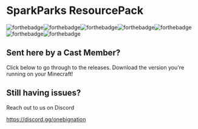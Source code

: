 # SparkParks ResourcePack
![forthebadge](https://forthebadge.com/images/badges/powered-by-overtime.svg)![forthebadge](https://forthebadge.com/images/badges/built-with-love.svg)![forthebadge](https://forthebadge.com/images/badges/not-a-bug-a-feature.svg)![forthebadge](https://forthebadge.com/images/badges/powered-by-black-magic.svg)![forthebadge](https://forthebadge.com/images/badges/contains-cat-gifs.svg)![forthebadge](https://forthebadge.com/images/badges/uses-git.svg)![forthebadge](https://forthebadge.com/images/badges/for-you.svg)
## Sent here by a Cast Member?
Click below to go through to the releases. Download the version you're running on your Minecraft!

## Still having issues?
Reach out to us on Discord

https://discord.gg/onebignation
